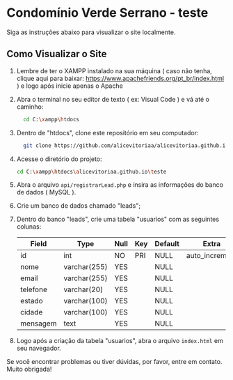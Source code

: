 # Condomínio Verde Serrano - teste

Siga as instruções abaixo para visualizar o site localmente.

## Como Visualizar o Site

1. Lembre de ter o XAMPP instalado na sua máquina ( caso não tenha, clique aqui para baixar: https://www.apachefriends.org/pt_br/index.html ) e logo após inicie apenas o Apache

2. Abra o terminal no seu editor de texto ( ex: Visual Code ) e vá até o caminho:
   
    ```bash
      cd C:\xampp\htdocs
    ```

3. Dentro de "htdocs", clone este repositório em seu computador:

    ```bash
      git clone https://github.com/alicevitoriaa/alicevitoriaa.github.io.git
    ```

4. Acesse o diretório do projeto:

    ```bash    
    cd C:\xampp\htdocs\alicevitoriaa.github.io\teste
    ```

5. Abra o arquivo `api/registrarLead.php` e insira as informações do banco de dados ( MySQL ).

6. Crie um banco de dados chamado "leads";

7. Dentro do banco "leads", crie uma tabela "usuarios" com as seguintes colunas:

   | Field    | Type         | Null | Key | Default | Extra          |
   |----------|--------------|------|-----|---------|----------------|
   | id       | int          | NO   | PRI | NULL    | auto_increment |
   | nome     | varchar(255) | YES  |     | NULL    |                |
   | email    | varchar(255) | YES  |     | NULL    |                |
   | telefone | varchar(20)  | YES  |     | NULL    |                |
   | estado   | varchar(100) | YES  |     | NULL    |                |
   | cidade   | varchar(100) | YES  |     | NULL    |                |
   | mensagem | text         | YES  |     | NULL    |                |


8. Logo após a criação da tabela "usuarios", abra o arquivo `index.html` em seu navegador.

Se você encontrar problemas ou tiver dúvidas, por favor, entre em contato. Muito obrigada!
